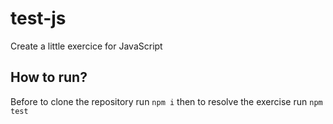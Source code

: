 # test-js
Create a little exercice for JavaScript

## How to run?
Before to clone the repository run `npm i` then to resolve the exercise run `npm test`
